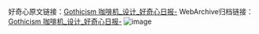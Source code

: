 好奇心原文链接：[Gothicism 咖啡机_设计_好奇心日报-](https://www.qdaily.com/articles/5238.html)
WebArchive归档链接：[Gothicism 咖啡机_设计_好奇心日报-](http://web.archive.org/web/20190623164304/https://www.qdaily.com/articles/5238.html)
![image](http://ww3.sinaimg.cn/large/007d5XDply1g3wgnb2ya3j30u03jb4lv)